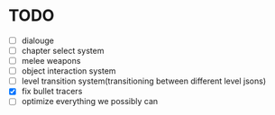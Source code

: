 # TODO

 - [ ] dialouge
 - [ ] chapter select system
 - [ ] melee weapons
 - [ ] object interaction system
 - [ ] level transition system(transitioning between different level jsons)
 - [x] fix bullet tracers
 - [ ] optimize everything we possibly can
